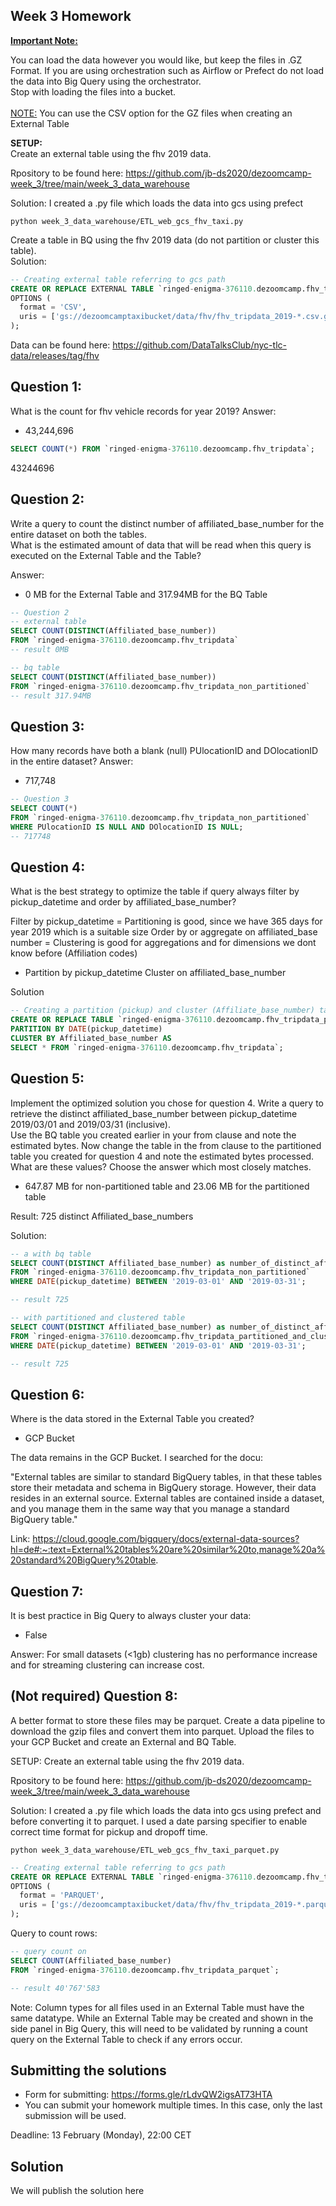 ## Week 3 Homework
<b><u>Important Note:</b></u> <p>You can load the data however you would like, but keep the files in .GZ Format. 
If you are using orchestration such as Airflow or Prefect do not load the data into Big Query using the orchestrator.</br> 
Stop with loading the files into a bucket. </br></br>
<u>NOTE:</u> You can use the CSV option for the GZ files when creating an External Table</br>

<b>SETUP:</b></br>
Create an external table using the fhv 2019 data. </br>

Rpository to be found here: https://github.com/jb-ds2020/dezoomcamp-week_3/tree/main/week_3_data_warehouse

Solution:
I created a .py file which loads the data into gcs using prefect

`python week_3_data_warehouse/ETL_web_gcs_fhv_taxi.py`

Create a table in BQ using the fhv 2019 data (do not partition or cluster this table). </br>
Solution:

```sql
-- Creating external table referring to gcs path
CREATE OR REPLACE EXTERNAL TABLE `ringed-enigma-376110.dezoomcamp.fhv_tripdata`
OPTIONS (
  format = 'CSV',
  uris = ['gs://dezoomcamptaxibucket/data/fhv/fhv_tripdata_2019-*.csv.gz']
);

```

Data can be found here: https://github.com/DataTalksClub/nyc-tlc-data/releases/tag/fhv </p>

## Question 1:
What is the count for fhv vehicle records for year 2019?
Answer:
- 43,244,696

```sql
SELECT COUNT(*) FROM `ringed-enigma-376110.dezoomcamp.fhv_tripdata`;
```

43244696

## Question 2:
Write a query to count the distinct number of affiliated_base_number for the entire dataset on both the tables.</br> 
What is the estimated amount of data that will be read when this query is executed on the External Table and the Table?

Answer:
- 0 MB for the External Table and 317.94MB for the BQ Table 

```sql
-- Question 2
-- external table
SELECT COUNT(DISTINCT(Affiliated_base_number))
FROM `ringed-enigma-376110.dezoomcamp.fhv_tripdata`
-- result 0MB

-- bq table
SELECT COUNT(DISTINCT(Affiliated_base_number))
FROM `ringed-enigma-376110.dezoomcamp.fhv_tripdata_non_partitioned`
-- result 317.94MB
```

## Question 3:
How many records have both a blank (null) PUlocationID and DOlocationID in the entire dataset?
Answer:
- 717,748

```sql
-- Question 3
SELECT COUNT(*)
FROM `ringed-enigma-376110.dezoomcamp.fhv_tripdata_non_partitioned`
WHERE PUlocationID IS NULL AND DOlocationID IS NULL;
-- 717748
```

## Question 4:
What is the best strategy to optimize the table if query always filter by pickup_datetime and order by affiliated_base_number?

Filter by pickup_datetime = Partitioning is good, since we have 365 days for year 2019 which is a suitable size
Order by or aggregate on affiliated_base number = Clustering is good for aggregations and for dimensions we dont know before (Affiliation codes)

- Partition by pickup_datetime Cluster on affiliated_base_number

Solution
```sql
-- Creating a partition (pickup) and cluster (Affiliate_base_number) table
CREATE OR REPLACE TABLE `ringed-enigma-376110.dezoomcamp.fhv_tripdata_partitioned_and_clustered`
PARTITION BY DATE(pickup_datetime)
CLUSTER BY Affiliated_base_number AS
SELECT * FROM `ringed-enigma-376110.dezoomcamp.fhv_tripdata`;
```

## Question 5:
Implement the optimized solution you chose for question 4. Write a query to retrieve the distinct affiliated_base_number between pickup_datetime 2019/03/01 and 2019/03/31 (inclusive).</br> 
Use the BQ table you created earlier in your from clause and note the estimated bytes. Now change the table in the from clause to the partitioned table you created for question 4 and note the estimated bytes processed. What are these values? Choose the answer which most closely matches.

- 647.87 MB for non-partitioned table and 23.06 MB for the partitioned table

Result: 725 distinct Affiliated_base_numbers

Solution:
```sql
-- a with bq table
SELECT COUNT(DISTINCT Affiliated_base_number) as number_of_distinct_affiliates
FROM `ringed-enigma-376110.dezoomcamp.fhv_tripdata_non_partitioned`
WHERE DATE(pickup_datetime) BETWEEN '2019-03-01' AND '2019-03-31';

-- result 725

-- with partitioned and clustered table
SELECT COUNT(DISTINCT Affiliated_base_number) as number_of_distinct_affiliates
FROM `ringed-enigma-376110.dezoomcamp.fhv_tripdata_partitioned_and_clustered`
WHERE DATE(pickup_datetime) BETWEEN '2019-03-01' AND '2019-03-31';

-- result 725
```

## Question 6: 
Where is the data stored in the External Table you created?

- GCP Bucket

The data remains in the GCP Bucket. I searched for the docu:

"External tables are similar to standard BigQuery tables, in that these tables store their metadata and schema in BigQuery storage. However, their data resides in an external source. External tables are contained inside a dataset, and you manage them in the same way that you manage a standard BigQuery table."

Link: https://cloud.google.com/bigquery/docs/external-data-sources?hl=de#:~:text=External%20tables%20are%20similar%20to,manage%20a%20standard%20BigQuery%20table.


## Question 7:
It is best practice in Big Query to always cluster your data:

- False

Answer: For small datasets (<1gb) clustering has no performance increase and for streaming clustering can increase cost.


## (Not required) Question 8:
A better format to store these files may be parquet. Create a data pipeline to download the gzip files and convert them into parquet. Upload the files to your GCP Bucket and create an External and BQ Table. 

SETUP:
Create an external table using the fhv 2019 data.

Rpository to be found here: https://github.com/jb-ds2020/dezoomcamp-week_3/tree/main/week_3_data_warehouse

Solution: I created a .py file which loads the data into gcs using prefect and before converting it to parquet. I used a date parsing specifier to enable correct time format for pickup and dropoff time.

`python week_3_data_warehouse/ETL_web_gcs_fhv_taxi_parquet.py`

```sql
-- Creating external table referring to gcs path
CREATE OR REPLACE EXTERNAL TABLE `ringed-enigma-376110.dezoomcamp.fhv_tripdata_parquet`
OPTIONS (
  format = 'PARQUET',
  uris = ['gs://dezoomcamptaxibucket/data/fhv/fhv_tripdata_2019-*.parquet']
);
```

Query to count rows:
```sql
-- query count on 
SELECT COUNT(Affiliated_base_number)
FROM `ringed-enigma-376110.dezoomcamp.fhv_tripdata_parquet`;

-- result 40'767'583
```

Note: Column types for all files used in an External Table must have the same datatype. While an External Table may be created and shown in the side panel in Big Query, this will need to be validated by running a count query on the External Table to check if any errors occur. 
 
## Submitting the solutions

* Form for submitting: https://forms.gle/rLdvQW2igsAT73HTA
* You can submit your homework multiple times. In this case, only the last submission will be used. 

Deadline: 13 February (Monday), 22:00 CET


## Solution

We will publish the solution here
